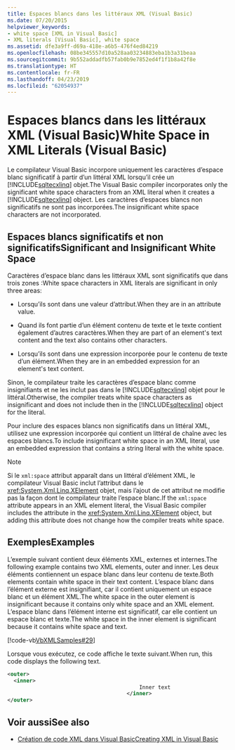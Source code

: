 ```yaml
---
title: Espaces blancs dans les littéraux XML (Visual Basic)
ms.date: 07/20/2015
helpviewer_keywords:
- white space [XML in Visual Basic]
- XML literals [Visual Basic], white space
ms.assetid: dfe3a9ff-d69a-418e-a6b5-476f4ed84219
ms.openlocfilehash: 08be345557d10a528aa03234883eba1b3a31beaa
ms.sourcegitcommit: 9b552addadfb57fab0b9e7852ed4f1f1b8a42f8e
ms.translationtype: HT
ms.contentlocale: fr-FR
ms.lasthandoff: 04/23/2019
ms.locfileid: "62054937"
---
```

# <a name="white-space-in-xml-literals-visual-basic"></a><span data-ttu-id="ee46e-102">Espaces blancs dans les littéraux XML (Visual Basic)</span><span class="sxs-lookup"><span data-stu-id="ee46e-102">White Space in XML Literals (Visual Basic)</span></span>
<span data-ttu-id="ee46e-103">Le compilateur Visual Basic incorpore uniquement les caractères d’espace blanc significatif à partir d’un littéral XML lorsqu’il crée un [!INCLUDE[sqltecxlinq](~/includes/sqltecxlinq-md.md)] objet.</span><span class="sxs-lookup"><span data-stu-id="ee46e-103">The Visual Basic compiler incorporates only the significant white space characters from an XML literal when it creates a [!INCLUDE[sqltecxlinq](~/includes/sqltecxlinq-md.md)] object.</span></span> <span data-ttu-id="ee46e-104">Les caractères d’espaces blancs non significatifs ne sont pas incorporées.</span><span class="sxs-lookup"><span data-stu-id="ee46e-104">The insignificant white space characters are not incorporated.</span></span>  
  
## <a name="significant-and-insignificant-white-space"></a><span data-ttu-id="ee46e-105">Espaces blancs significatifs et non significatifs</span><span class="sxs-lookup"><span data-stu-id="ee46e-105">Significant and Insignificant White Space</span></span>  
 <span data-ttu-id="ee46e-106">Caractères d’espace blanc dans les littéraux XML sont significatifs que dans trois zones :</span><span class="sxs-lookup"><span data-stu-id="ee46e-106">White space characters in XML literals are significant in only three areas:</span></span>  
  
- <span data-ttu-id="ee46e-107">Lorsqu’ils sont dans une valeur d’attribut.</span><span class="sxs-lookup"><span data-stu-id="ee46e-107">When they are in an attribute value.</span></span>  
  
- <span data-ttu-id="ee46e-108">Quand ils font partie d’un élément contenu de texte et le texte contient également d’autres caractères.</span><span class="sxs-lookup"><span data-stu-id="ee46e-108">When they are part of an element's text content and the text also contains other characters.</span></span>  
  
- <span data-ttu-id="ee46e-109">Lorsqu’ils sont dans une expression incorporée pour le contenu de texte d’un élément.</span><span class="sxs-lookup"><span data-stu-id="ee46e-109">When they are in an embedded expression for an element's text content.</span></span>  
  
 <span data-ttu-id="ee46e-110">Sinon, le compilateur traite les caractères d’espace blanc comme insignifiants et ne les inclut pas dans le [!INCLUDE[sqltecxlinq](~/includes/sqltecxlinq-md.md)] objet pour le littéral.</span><span class="sxs-lookup"><span data-stu-id="ee46e-110">Otherwise, the compiler treats white space characters as insignificant and does not include then in the [!INCLUDE[sqltecxlinq](~/includes/sqltecxlinq-md.md)] object for the literal.</span></span>  
  
 <span data-ttu-id="ee46e-111">Pour inclure des espaces blancs non significatifs dans un littéral XML, utilisez une expression incorporée qui contient un littéral de chaîne avec les espaces blancs.</span><span class="sxs-lookup"><span data-stu-id="ee46e-111">To include insignificant white space in an XML literal, use an embedded expression that contains a string literal with the white space.</span></span>  
  
> [!NOTE]
>  <span data-ttu-id="ee46e-112">Si le `xml:space` attribut apparaît dans un littéral d’élément XML, le compilateur Visual Basic inclut l’attribut dans le <xref:System.Xml.Linq.XElement> objet, mais l’ajout de cet attribut ne modifie pas la façon dont le compilateur traite l’espace blanc.</span><span class="sxs-lookup"><span data-stu-id="ee46e-112">If the `xml:space` attribute appears in an XML element literal, the Visual Basic compiler includes the attribute in the <xref:System.Xml.Linq.XElement> object, but adding this attribute does not change how the compiler treats white space.</span></span>  
  
## <a name="examples"></a><span data-ttu-id="ee46e-113">Exemples</span><span class="sxs-lookup"><span data-stu-id="ee46e-113">Examples</span></span>  
 <span data-ttu-id="ee46e-114">L’exemple suivant contient deux éléments XML, externes et internes.</span><span class="sxs-lookup"><span data-stu-id="ee46e-114">The following example contains two XML elements, outer and inner.</span></span> <span data-ttu-id="ee46e-115">Les deux éléments contiennent un espace blanc dans leur contenu de texte.</span><span class="sxs-lookup"><span data-stu-id="ee46e-115">Both elements contain white space in their text content.</span></span> <span data-ttu-id="ee46e-116">L’espace blanc dans l’élément externe est insignifiant, car il contient uniquement un espace blanc et un élément XML.</span><span class="sxs-lookup"><span data-stu-id="ee46e-116">The white space in the outer element is insignificant because it contains only white space and an XML element.</span></span> <span data-ttu-id="ee46e-117">L’espace blanc dans l’élément interne est significatif, car elle contient un espace blanc et texte.</span><span class="sxs-lookup"><span data-stu-id="ee46e-117">The white space in the inner element is significant because it contains white space and text.</span></span>  
  
 [!code-vb[VbXMLSamples#29](~/samples/snippets/visualbasic/VS_Snippets_VBCSharp/VbXMLSamples/VB/XMLSamples13.vb#29)]  
  
 <span data-ttu-id="ee46e-118">Lorsque vous exécutez, ce code affiche le texte suivant.</span><span class="sxs-lookup"><span data-stu-id="ee46e-118">When run, this code displays the following text.</span></span>  
  
```xml  
<outer>  
  <inner>  
                                          Inner text  
                                      </inner>  
</outer>  
```  
  
## <a name="see-also"></a><span data-ttu-id="ee46e-119">Voir aussi</span><span class="sxs-lookup"><span data-stu-id="ee46e-119">See also</span></span>

- [<span data-ttu-id="ee46e-120">Création de code XML dans Visual Basic</span><span class="sxs-lookup"><span data-stu-id="ee46e-120">Creating XML in Visual Basic</span></span>](../../../../visual-basic/programming-guide/language-features/xml/creating-xml.md)
